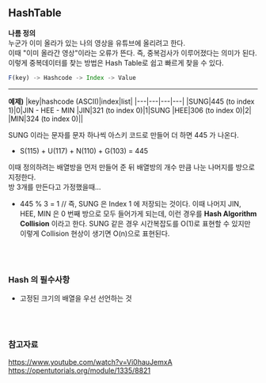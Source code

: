 ## HashTable

**나름 정의**  
누군가 이미 올라가 있는 나의 영상을 유튜브에 올리려고 한다.  
이때 "이미 올라간 영상"이라는 오류가 뜬다. 즉, 중복검사가 이루어졌다는 의미가 된다.  
이렇게 중복데이터를 찾는 방법은 Hash Table로 쉽고 빠르게 찾을 수 있다.

```javascript
F(key) -> Hashcode -> Index -> Value
```

---

**예제)**
|key|hashcode (ASCII)|index|list|
|---|---|---|---|
|SUNG|445 (to index 1)|0|JIN - HEE - MIN
|JIN|321 (to index 0)|1|SUNG
|HEE|306 (to index 0)|2|
|MIN|324 (to index 0)||

SUNG 이라는 문자를 문자 하나씩 아스키 코드로 만들어 더 하면 445 가 나온다.

- S(115) + U(117) + N(110) + G(103) = 445

이때 정의하려는 배열방을 먼저 만들어 준 뒤 배열방의 개수 만큼 나눈 나머지를 방으로 지정한다.  
방 3개를 만든다고 가정했을때...

- 445 % 3 = 1 // 즉, SUNG 은 Index 1 에 저장되는 것이다. 이때 나머지 JIN, HEE, MIN 은 0 번째 방으로 모두 들어가게 되는데, 이런 경우를 **Hash Algorithm Collision** 이라고 한다. SUNG 같은 경우 시간복잡도를 O(1)로 표현할 수 있지만 이렇게 Collision 현상이 생기면 O(n)으로 표현된다.

<br/>
<br/>

### Hash 의 필수사항

- 고정된 크기의 배열을 우선 선언하는 것

<br/>
<br/>

### 참고자료

https://www.youtube.com/watch?v=Vi0hauJemxA  
https://opentutorials.org/module/1335/8821

